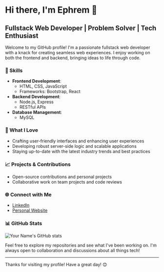 # Hi there, I'm Ephrem 👋

## Fullstack Web Developer | Problem Solver | Tech Enthusiast

Welcome to my GitHub profile! I'm a passionate fullstack web developer with a knack for creating seamless web experiences. I enjoy working on both the frontend and backend, bringing ideas to life through code.

### 🔧 Skills

- **Frontend Development**: 
  - HTML, CSS, JavaScript
  - Frameworks: Bootstrap, React
- **Backend Development**:
  - Node.js, Express
  - RESTful APIs
- **Database Management**:
  - MySQL

### 🚀 What I Love

- Crafting user-friendly interfaces and enhancing user experiences
- Developing robust server-side logic and scalable applications
- Staying up-to-date with the latest industry trends and best practices

### 📈 Projects & Contributions

- Open-source contributions and personal projects
- Collaborative work on team projects and code reviews

### 🌐 Connect with Me

- [LinkedIn](https://www.linkedin.com/ephremdoyo)
- [Personal Website](https://www.ephremwebdev.com)

### 📊 GitHub Stats

![Your Name's GitHub stats](https://github-readme-stats.vercel.app/api?username=yourusername&show_icons=true&theme=radical)

Feel free to explore my repositories and see what I've been working on. I'm always open to collaboration and discussions about all things tech!

---

Thanks for visiting my profile! Have a great day! 😊
